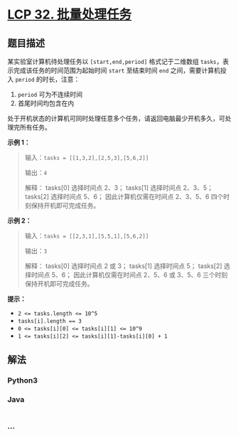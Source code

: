 # [LCP 32. 批量处理任务](https://leetcode.cn/problems/t3fKg1)

## 题目描述

<!-- 这里写题目描述 -->

某实验室计算机待处理任务以 `[start,end,period]` 格式记于二维数组 `tasks`，表示完成该任务的时间范围为起始时间 `start` 至结束时间 `end` 之间，需要计算机投入 `period` 的时长，注意：

1. `period` 可为不连续时间
2. 首尾时间均包含在内

处于开机状态的计算机可同时处理任意多个任务，请返回电脑最少开机多久，可处理完所有任务。

**示例 1：**

> 输入：`tasks = [[1,3,2],[2,5,3],[5,6,2]]`
>
> 输出：`4`
>
> 解释：
> tasks[0] 选择时间点 2、3；
> tasks[1] 选择时间点 2、3、5；
> tasks[2] 选择时间点 5、6；
> 因此计算机仅需在时间点 2、3、5、6 四个时刻保持开机即可完成任务。

**示例 2：**

> 输入：`tasks = [[2,3,1],[5,5,1],[5,6,2]]`
>
> 输出：`3`
>
> 解释：
> tasks[0] 选择时间点 2 或 3；
> tasks[1] 选择时间点 5；
> tasks[2] 选择时间点 5、6；
> 因此计算机仅需在时间点 2、5、6 或 3、5、6 三个时刻保持开机即可完成任务。

**提示：**

-   `2 <= tasks.length <= 10^5`
-   `tasks[i].length == 3`
-   `0 <= tasks[i][0] <= tasks[i][1] <= 10^9`
-   `1 <= tasks[i][2] <= tasks[i][1]-tasks[i][0] + 1`

## 解法

<!-- 这里可写通用的实现逻辑 -->

<!-- tabs:start -->

### **Python3**

<!-- 这里可写当前语言的特殊实现逻辑 -->



### **Java**

<!-- 这里可写当前语言的特殊实现逻辑 -->

```java

```

### **...**

```

```


